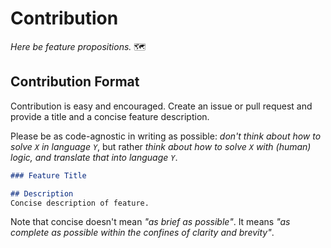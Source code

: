 # Contribution
_Here be feature propositions._ 🗺️

## Contribution Format
Contribution is easy and encouraged. Create an issue or pull request and provide a title and a concise feature description.

Please be as code-agnostic in writing as possible: _don't think about how to solve `X` in language `Y`_, but rather _think about how to solve `X` with (human) logic, and translate that into language `Y`_.

```md
### Feature Title

## Description
Concise description of feature.
```

Note that concise doesn't mean _"as brief as possible"_. It means _"as complete as possible within the confines of clarity and brevity"_.